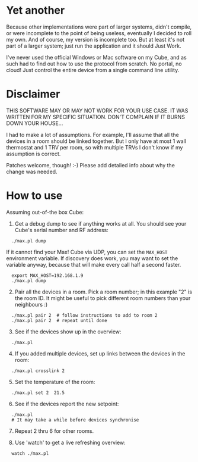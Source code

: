# Yet another

Because other implementations were part of larger systems, didn't compile, or
were incomplete to the point of being useless, eventually I decided to roll my
own. And of course, my version is incomplete too. But at least it's not part
of a larger system; just run the application and it should Just Work.

I've never used the official Windows or Mac software on my Cube, and as such
had to find out how to use the protocol from scratch. No portal, no cloud!
Just control the entire device from a single command line utility.

# Disclaimer

THIS SOFTWARE MAY OR MAY NOT WORK FOR YOUR USE CASE. IT WAS WRITTEN FOR MY
SPECIFIC SITUATION. DON'T COMPLAIN IF IT BURNS DOWN YOUR HOUSE...

I had to make a lot of assumptions. For example, I'll assume that all the
devices in a room should be linked together. But I only have at most 1 wall
thermostat and 1 TRV per room, so with multiple TRVs I don't know if my
assumption is correct.

Patches welcome, though! :-)
Please add detailed info about why the change was needed.

# How to use

Assuming out-of-the box Cube:

1. Get a debug dump to see if anything works at all. You should
see your Cube's serial number and RF address:

  ```
    ./max.pl dump
```

  If it cannot find your Max! Cube via UDP, you can set the `MAX_HOST`
  environment variable. If discovery does work, you may want to set the
  variable anyway, because that will make every call half a second faster.

  ```
    export MAX_HOST=192.168.1.9
    ./max.pl dump
```

2. Pair all the devices in a room. Pick a room number; in this example "2"
is the room ID. It might be useful to pick different room numbers than
your neighbours :)

  ```
    ./max.pl pair 2  # follow instructions to add to room 2
    ./max.pl pair 2  # repeat until done
```

3. See if the devices show up in the overview:

  ```
    ./max.pl
```

4. If you added multiple devices, set up links between the devices in the
room:

  ```
    ./max.pl crosslink 2
```

5. Set the temperature of the room:

  ```
    ./max.pl set 2  21.5
```

6. See if the devices report the new setpoint:

  ```
    ./max.pl
    # It may take a while before devices synchronise
```

7. Repeat 2 thru 6 for other rooms.

8. Use 'watch' to get a live refreshing overview:

  ```
    watch ./max.pl
```


